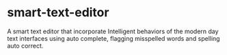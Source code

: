 # smart-text-editor
A smart text editor that incorporate Intelligent behaviors of the modern day text interfaces using auto complete, flagging misspelled words and spelling auto correct.

